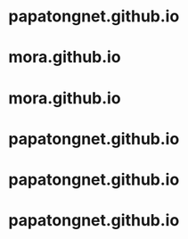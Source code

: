 # papatongnet.github.io
# mora.github.io
# mora.github.io
# papatongnet.github.io
# papatongnet.github.io
# papatongnet.github.io
